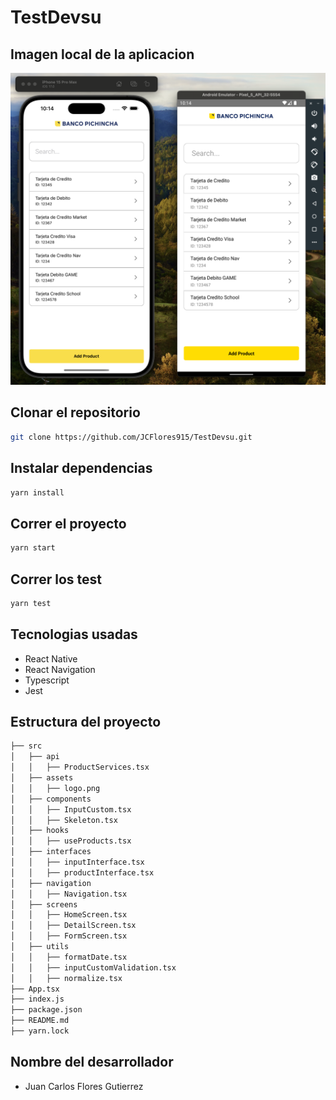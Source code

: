 # TestDevsu

## Imagen local de la aplicacion

![alt text](https://github.com/JCFlores915/TestDevsu/blob/main/src/assets/screen.png?raw=true)

## Clonar el repositorio

```bash
git clone https://github.com/JCFlores915/TestDevsu.git
```

## Instalar dependencias

```bash
yarn install
```

## Correr el proyecto

```bash
yarn start
```

## Correr los test

```bash
yarn test
```

## Tecnologias usadas

- React Native 
- React Navigation
- Typescript
- Jest

## Estructura del proyecto

```bash
├── src
│   ├── api
│   │   ├── ProductServices.tsx
│   ├── assets
│   │   ├── logo.png
│   ├── components
│   │   ├── InputCustom.tsx
│   │   ├── Skeleton.tsx
│   ├── hooks
│   │   ├── useProducts.tsx
│   ├── interfaces
│   │   ├── inputInterface.tsx
│   │   ├── productInterface.tsx
│   ├── navigation
│   │   ├── Navigation.tsx
│   ├── screens
│   │   ├── HomeScreen.tsx
│   │   ├── DetailScreen.tsx
│   │   ├── FormScreen.tsx
│   ├── utils
│   │   ├── formatDate.tsx
│   │   ├── inputCustomValidation.tsx
│   │   ├── normalize.tsx
├── App.tsx
├── index.js
├── package.json
├── README.md
├── yarn.lock
```

## Nombre del desarrollador

- Juan Carlos Flores Gutierrez